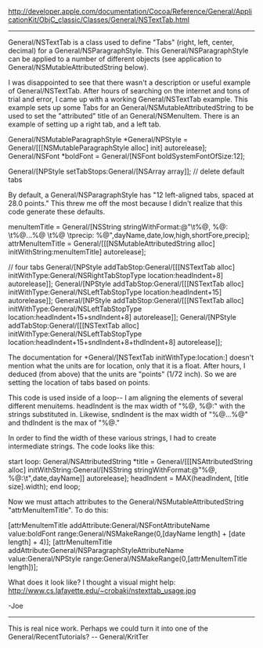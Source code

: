 http://developer.apple.com/documentation/Cocoa/Reference/General/ApplicationKit/ObjC_classic/Classes/General/NSTextTab.html

----

General/NSTextTab is a class used to define "Tabs" (right, left, center, decimal) for a General/NSParagraphStyle.  This General/NSParagraphStyle can be applied to a number of different objects (see application to General/NSMutableAttributedString below).

I was disappointed to see that there wasn't a description or useful example of General/NSTextTab.  After hours of searching on the internet and tons of trial and error, I came up with a working General/NSTextTab example.  This example sets up some Tabs for an General/NSMutableAttributedString to be used to set the "attributed" title of an General/NSMenuItem.  There is an example of setting up a right tab, and a left tab.

    

General/NSMutableParagraphStyle *General/NPStyle	= General/[[[NSMutableParagraphStyle alloc] init] autorelease];
General/NSFont *boldFont					= General/[NSFont boldSystemFontOfSize:12];

General/[NPStyle setTabStops:General/[NSArray array]]; // delete default tabs



By default, a General/NSParagraphStyle has "12 left-aligned tabs, spaced at 28.0 points."  This threw me off the most because I didn't realize that this code generate these defaults.

    		
menuItemTitle = General/[NSString stringWithFormat:@"\t%@, %@: \t%@...%@ \t%@ \tprecip: %@",dayName,date,low,high,shortFore,precip];
attrMenuItemTitle = General/[[[NSMutableAttributedString alloc] 
					initWithString:menuItemTitle] autorelease];

// four tabs
General/[NPStyle addTabStop:General/[[[NSTextTab alloc] initWithType:General/NSRightTabStopType location:headIndent+8] autorelease]];
General/[NPStyle addTabStop:General/[[[NSTextTab alloc] initWithType:General/NSLeftTabStopType location:headIndent+15] autorelease]];
General/[NPStyle addTabStop:General/[[[NSTextTab alloc] initWithType:General/NSLeftTabStopType location:headIndent+15+sndIndent+8] autorelease]];
General/[NPStyle addTabStop:General/[[[NSTextTab alloc] initWithType:General/NSLeftTabStopType location:headIndent+15+sndIndent+8+thdIndent+8] autorelease]];



The documentation for +General/[NSTextTab initWithType:location:] doesn't mention what the units are for location, only that it is a float.  After hours, I deduced (from above) that the units are "points" (1/72 inch).  So we are setting the location of tabs based on points.

This code is used inside of a loop-- I am aligning the elements of several different menuitems.  headIndent is the max width of "%@, %@:" with the strings substituted in.  Likewise, sndIndent is the max width of "%@...%@" and thdIndent is the max of "%@."

In order to find the width of these various strings, I had to create intermediate strings.  The code looks like this:

    
start loop:
     General/NSAttributedString *title = General/[[[NSAttributedString alloc]
           initWithString:General/[NSString stringWithFormat:@"%@, %@:\t",date,dayName]] autorelease];
     headIndent = MAX(headIndent, [title size].width);
end loop;


Now we must attach attributes to the General/NSMutableAttributedString "attrMenuItemTitle".  To do this:

    
[attrMenuItemTitle addAttribute:General/NSFontAttributeName value:boldFont range:General/NSMakeRange(0,[dayName length] + [date length] + 4)];
[attrMenuItemTitle addAttribute:General/NSParagraphStyleAttributeName value:General/NPStyle range:General/NSMakeRange(0,[attrMenuItemTitle length])];


What does it look like? I thought a visual might help:
http://www.cs.lafayette.edu/~crobakj/nstexttab_usage.jpg

-Joe

----

This is real nice work. Perhaps we could turn it into one of the General/RecentTutorials? -- General/KritTer